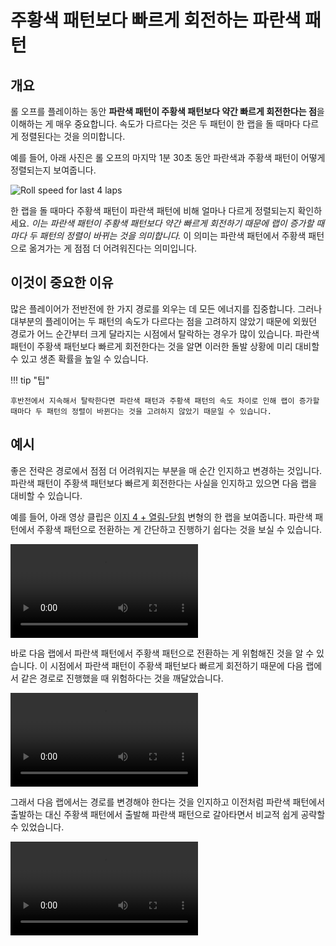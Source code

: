 # 주황색 패턴보다 빠르게 회전하는 파란색 패턴

## 개요

롤 오프를 플레이하는 동안 **파란색 패턴이 주황색 패턴보다 약간 빠르게 회전한다는 점**을 이해하는 게 매우 중요합니다. 속도가 다르다는 것은 두 패턴이 한 랩을 돌 때마다 다르게 정렬된다는 것을 의미합니다.

예를 들어, 아래 사진은 롤 오프의 마지막 1분 30초 동안 파란색과 주황색 패턴이 어떻게 정렬되는지 보여줍니다.

![Roll speed for last 4 laps](../images/getting-started/blue-spins-faster-than-orange/roll-speed-per-lap.jpg)

한 랩을 돌 때마다 주황색 패턴이 파란색 패턴에 비해 얼마나 다르게 정렬되는지 확인하세요. *이는 파란색 패턴이 주황색 패턴보다 약간 빠르게 회전하기 때문에 랩이 증가할 때마다 두 패턴의 정렬이 바뀌는 것을 의미합니다.* 이 의미는 파란색 패턴에서 주황색 패턴으로 옮겨가는 게 점점 더 어려워진다는 의미입니다.

## 이것이 중요한 이유

많은 플레이어가 전반전에 한 가지 경로를 외우는 데 모든 에너지를 집중합니다. 그러나 대부분의 플레이어는 두 패턴의 속도가 다르다는 점을 고려하지 않았기 때문에 외웠던 경로가 어느 순간부터 크게 달라지는 시점에서 탈락하는 경우가 많이 있습니다. 파란색 패턴이 주황색 패턴보다 빠르게 회전한다는 것을 알면 이러한 돌발 상황에 미리 대비할 수 있고 생존 확률을 높일 수 있습니다.

!!! tip "팁"

    후반전에서 지속해서 탈락한다면 파란색 패턴과 주황색 패턴의 속도 차이로 인해 랩이 증가할 때마다 두 패턴의 정렬이 바뀐다는 것을 고려하지 않았기 때문일 수 있습니다.

## 예시

좋은 전략은 경로에서 점점 더 어려워지는 부분을 매 순간 인지하고 변경하는 것입니다. 파란색 패턴이 주황색 패턴보다 빠르게 회전한다는 사실을 인지하고 있으면 다음 랩을 대비할 수 있습니다.

예를 들어, 아래 영상 클립은 [이지 4 + 열림-닫힘](../variations/easy-4-open-closed.md) 변형의 한 랩을 보여줍니다. 파란색 패턴에서 주황색 패턴으로 전환하는 게 간단하고 진행하기 쉽다는 것을 보실 수 있습니다.

<video controls>
  <source src="/images/getting-started/blue-spins-faster-than-orange/easy-4-open-closed-lap7.mp4" type="video/mp4">
</video>

바로 다음 랩에서 파란색 패턴에서 주황색 패턴으로 전환하는 게 위험해진 것을 알 수 있습니다. 이 시점에서 파란색 패턴이 주황색 패턴보다 빠르게 회전하기 때문에 다음 랩에서 같은 경로로 진행했을 때 위험하다는 것을 깨달았습니다.

<video controls>
  <source src="/images/getting-started/blue-spins-faster-than-orange/easy-4-open-closed-lap8.mp4" type="video/mp4">
</video>

그래서 다음 랩에서는 경로를 변경해야 한다는 것을 인지하고 이전처럼 파란색 패턴에서 출발하는 대신 주황색 패턴에서 출발해 파란색 패턴으로 갈아타면서 비교적 쉽게 공략할 수 있었습니다.

<video controls>
  <source src="/images/getting-started/blue-spins-faster-than-orange/easy-4-open-closed-lap9.mp4" type="video/mp4">
</video>

